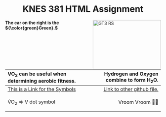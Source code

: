 <h1 align="center"> KNES 381 HTML Assignment </h1>

<img align="right" src="https://cdn.motor1.com/images/mgl/8bpn2/s1/4x3/2018-porsche-911-gt3-rs.webp" alt="GT3 RS" width="220" height="160">

**The car on the right is the ${\color{green}Green}.$**

|<p2>VO<sub>2</sub> can be useful when determining aerobic fitness.</p2>|Hydrogen and Oxygen combine to form H<sub>2</sub>O.|
|:----------------------------------------------------------------------|--------------------------------------------------:|
|<a href="https://www.toptal.com/designers/htmlarrows/symbols/"> This is a Link for the Symbols </a> | <a href = "https://github.com/NickRen12/Learn_Code/blob/main/readme.md"> Link to other github file.</a> |
|V&#775;O<sub>2</sub> => V dot symbol|<p> Vroom Vroom &#128663;&#128168; </p>|
